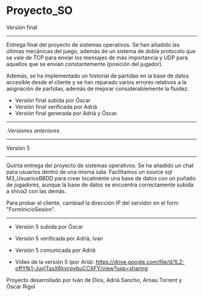 # Proyecto_SO
Versión final
____________________________________________________________________________________________________________________________________________
Entrega final del proyecto de sistemas operativos. Se han añadido las últimas mecánicas del juego, además de un sistema de doble protocolo 
que se vale de TCP para enviar los mensajes de más importancia y UDP para aquellos que se envian constantemente (posición del jugador). 

Además, se ha implementado un historial de partidas en la base de datos accesible desde el cliente y se han reparado varios errores relativos 
a la asignación de partidas, además de mejorar considerablemente la fluidez.

- Versión final subida por Óscar
- Versión final verificada por Adrià
- Versión final generada por Adrià y Óscar.

________________________
_.Versiones anteriores._
________________________


Versión 5
____________________________________________________________________________________________________________________________________________
Quinta entrega del proyecto de sistemas operativos. Se ha añadido un chat para usuarios dentro de una misma sala. 
Facilitamos un source sql M3_UsuariosBBDD para crear localmente una base de datos con un puñado de jugadores, aunque la base de datos se 
encuentra correctamente subida a shiva2 con las demás.

Para probar el cliente, cambiad la dirección IP del servidor en el form "FormInicioSesion".

____________________________________________________________________________________________________________________________________________

- Versión 5 subida por Óscar
- Versión 5 verificada por Adrià, Ivan
- Versión 5 comunicada por Adrià

- Vídeo de la versión 5 (por Arià): https://drive.google.com/file/d/1LZ-offYfk1-JuvITasX6kycpybuCCXFY/view?usp=sharing

Proyecto desarrollado por Iván de Dios, Adrià Sancho, Arnau Torrent y Óscar Rigol
